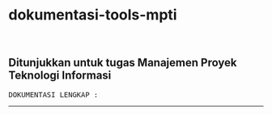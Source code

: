 # dokumentasi-tools-mpti
 &nbsp;
## Ditunjukkan untuk tugas Manajemen Proyek Teknologi Informasi

<pre>
DOKUMENTASI LENGKAP :
</pre>

----
